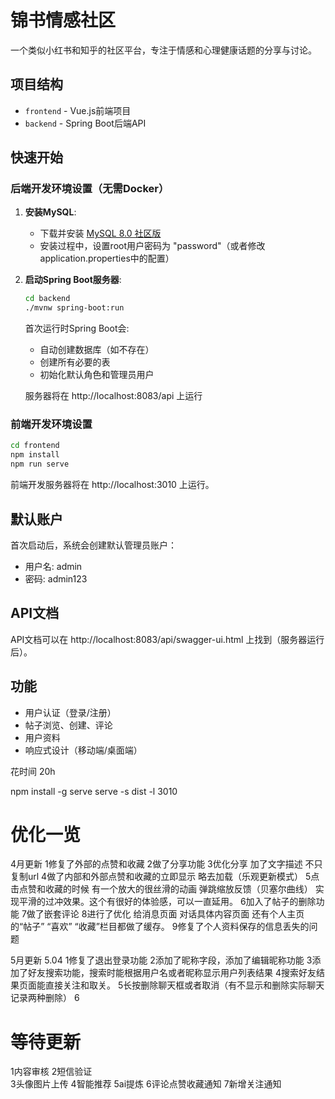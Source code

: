 # 锦书情感社区

一个类似小红书和知乎的社区平台，专注于情感和心理健康话题的分享与讨论。

## 项目结构

- `frontend` - Vue.js前端项目
- `backend` - Spring Boot后端API

## 快速开始

### 后端开发环境设置（无需Docker）

1. **安装MySQL**:
   - 下载并安装 [MySQL 8.0 社区版](https://dev.mysql.com/downloads/mysql/)
   - 安装过程中，设置root用户密码为 "password"（或者修改application.properties中的配置）

2. **启动Spring Boot服务器**:
   ```bash
   cd backend
   ./mvnw spring-boot:run
   ```
   
   首次运行时Spring Boot会:
   - 自动创建数据库（如不存在）
   - 创建所有必要的表
   - 初始化默认角色和管理员用户

   服务器将在 http://localhost:8083/api 上运行

### 前端开发环境设置

```bash
cd frontend
npm install
npm run serve
```

前端开发服务器将在 http://localhost:3010 上运行。

## 默认账户

首次启动后，系统会创建默认管理员账户：

- 用户名: admin
- 密码: admin123

## API文档

API文档可以在 http://localhost:8083/api/swagger-ui.html 上找到（服务器运行后）。

## 功能

- 用户认证（登录/注册）
- 帖子浏览、创建、评论
- 用户资料
- 响应式设计（移动端/桌面端） 


花时间 20h 




npm install -g serve
serve -s dist -l 3010


# 优化一览

4月更新
1修复了外部的点赞和收藏 
2做了分享功能 
3优化分享 加了文字描述 不只复制url 
4做了内部和外部点赞和收藏的立即显示 略去加载（乐观更新模式）
5点击点赞和收藏的时候 有一个放大的很丝滑的动画 弹跳缩放反馈（贝塞尔曲线） 实现平滑的过冲效果。这个有很好的体验感，可以一直延用。
6加入了帖子的删除功能 
7做了嵌套评论 
8进行了优化 给消息页面 对话具体内容页面 还有个人主页的“帖子” “喜欢” “收藏”栏目都做了缓存。
9修复了个人资料保存的信息丢失的问题 

5月更新
5.04
1修复了退出登录功能
2添加了昵称字段，添加了编辑昵称功能
3添加了好友搜索功能，搜索时能根据用户名或者昵称显示用户列表结果
4搜索好友结果页面能直接关注和取关。
5长按删除聊天框或者取消（有不显示和删除实际聊天记录两种删除）
6



# 等待更新

1内容审核 
2短信验证   
3头像图片上传 
4智能推荐 
5ai提炼 
6评论点赞收藏通知 
7新增关注通知
